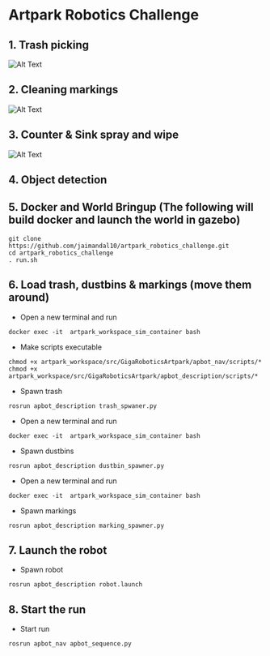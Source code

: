 # Artpark Robotics Challenge

## 1. Trash picking
![Alt Text](https://github.com/jaimandal10/artpark_robotics_challenge/blob/main/media/trash_picking.gif)


## 2. Cleaning markings
![Alt Text](https://github.com/jaimandal10/artpark_robotics_challenge/blob/main/media/marking_cleaning.gif)

## 3. Counter & Sink spray and wipe
![Alt Text](https://github.com/jaimandal10/artpark_robotics_challenge/blob/main/media/spray.gif)

## 4. Object detection


## 5. Docker and World Bringup (The following will build docker and launch the world in gazebo)

```
git clone https://github.com/jaimandal10/artpark_robotics_challenge.git
cd artpark_robotics_challenge
. run.sh
```

## 6. Load trash, dustbins & markings (move them around)

* Open a new terminal and run
```
docker exec -it  artpark_workspace_sim_container bash
```

* Make scripts executable
```
chmod +x artpark_workspace/src/GigaRoboticsArtpark/apbot_nav/scripts/*
chmod +x artpark_workspace/src/GigaRoboticsArtpark/apbot_description/scripts/*
```

* Spawn trash
```
rosrun apbot_description trash_spwaner.py
```

* Open a new terminal and run
```
docker exec -it  artpark_workspace_sim_container bash
```

* Spawn dustbins
```
rosrun apbot_description dustbin_spawner.py
```

* Open a new terminal and run
```
docker exec -it  artpark_workspace_sim_container bash
```

* Spawn markings
```
rosrun apbot_description marking_spawner.py
```

## 7. Launch the robot

* Spawn robot
```
rosrun apbot_description robot.launch
```

## 8. Start the run

* Start run
```
rosrun apbot_nav apbot_sequence.py
```
